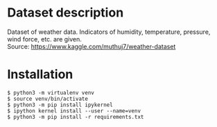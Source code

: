 # Dataset description
Dataset of weather data. Indicators of humidity, temperature, pressure, wind force, etc. are given.
<br>
Source: https://www.kaggle.com/muthuj7/weather-dataset
# Installation
```shell
$ python3 -m virtualenv venv
$ source venv/bin/activate
$ python3 -m pip install ipykernel
$ ipython kernel install --user --name=venv
$ python3 -m pip install -r requirements.txt
```
